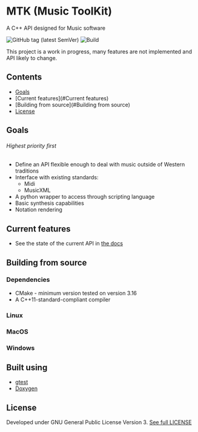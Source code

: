  # MTK (Music ToolKit)
 A C++ API designed for Music software

 ![GitHub tag (latest SemVer)](https://img.shields.io/github/v/tag/qoolander/MTK?sort=semver)
 ![Build](https://github.com/qoolander/MTK/workflows/Build/badge.svg)

 This project is a work in progress, many features are not implemented and API likely to change. 

 ## Contents
 * [Goals](#Goals)
 * [Current features](#Current features)
 * [Building from source](#Building from source)
 * [License](#License)
 

 ## Goals
 ###### Highest priority first
 * Define an API flexible enough to deal with music outside of Western traditions
 * Interface with existing standards: 
   * Midi
   * MusicXML
 * A python wrapper to access through scripting language
 * Basic synthesis capabilities
 * Notation rendering 
 
 ## Current features
 * See the state of the current API in [the docs](/docs)
 
 ## Building from source
 ### Dependencies
  * CMake - minimum version tested on version 3.16
  * A C++11-standard-compliant compiler
 ### Linux
 ### MacOS
 ### Windows
 
 ## Built using
 * [gtest](https://github.com/google/googletest)
 * [Doxygen](https://github.com/doxygen/doxygen)
 
 ## License
Developed under GNU General Public License Version 3. [See full LICENSE](LICENSE) 
 